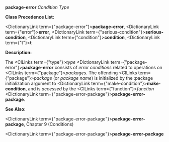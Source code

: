 **package-error** *Condition Type* 



**Class Precedence List:** 



<DictionaryLink  term={"package-error"}><b>package-error</b></DictionaryLink>, <DictionaryLink  term={"error"}><b>error</b></DictionaryLink>, <DictionaryLink  term={"serious-condition"}><b>serious-condition</b></DictionaryLink>, <DictionaryLink  term={"condition"}><b>condition</b></DictionaryLink>, <DictionaryLink  term={"t"}><b>t</b></DictionaryLink> 



**Description:** 



The <ClLinks  term={"type"}><i>type</i></ClLinks> <DictionaryLink  term={"package-error"}><b>package-error</b></DictionaryLink> consists of *error conditions* related to operations on <ClLinks  term={"package"}><i>packages</i></ClLinks>. The offending <ClLinks  term={"package"}><i>package</i></ClLinks> (or *package name*) is initialized by the :package initialization argument to <DictionaryLink  term={"make-condition"}><b>make-condition</b></DictionaryLink>, and is *accessed* by the <ClLinks  term={"function"}><i>function</i></ClLinks> <DictionaryLink  term={"package-error-package"}><b>package-error-package</b></DictionaryLink>. 



**See Also:** 



<DictionaryLink  term={"package-error-package"}><b>package-error-package</b></DictionaryLink>, Chapter 9 (Conditions) 







 



 



<DictionaryLink  term={"package-error-package"}><b>package-error-package</b></DictionaryLink> 



